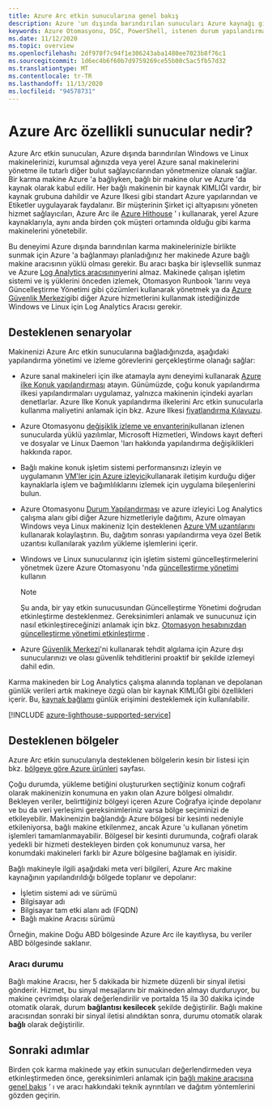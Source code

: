 ```yaml
---
title: Azure Arc etkin sunucularına genel bakış
description: Azure 'un dışında barındırılan sunucuları Azure kaynağı gibi yönetmek için Azure Arc etkin sunucularını nasıl kullanacağınızı öğrenin.
keywords: Azure Otomasyonu, DSC, PowerShell, istenen durum yapılandırması, güncelleştirme yönetimi, değişiklik izleme, envanter, runbook 'lar, Python, grafik, karma
ms.date: 11/12/2020
ms.topic: overview
ms.openlocfilehash: 2df970f7c94f1e306243aba1480ee7023b8f76c1
ms.sourcegitcommit: 1d6ec4b6f60b7d9759269ce55b00c5ac5fb57d32
ms.translationtype: MT
ms.contentlocale: tr-TR
ms.lasthandoff: 11/13/2020
ms.locfileid: "94578731"
---
```

# <a name="what-is-azure-arc-enabled-servers"></a>Azure Arc özellikli sunucular nedir?

Azure Arc etkin sunucuları, Azure dışında barındırılan Windows ve Linux makinelerinizi, kurumsal ağınızda veya yerel Azure sanal makinelerini yönetme ile tutarlı diğer bulut sağlayıcılarından yönetmenize olanak sağlar. Bir karma makine Azure 'a bağlıyken, bağlı bir makine olur ve Azure 'da kaynak olarak kabul edilir. Her bağlı makinenin bir kaynak KIMLIĞI vardır, bir kaynak grubuna dahildir ve Azure Ilkesi gibi standart Azure yapılarından ve Etiketler uygulayarak faydalanır. Bir müşterinin Şirket içi altyapısını yöneten hizmet sağlayıcıları, Azure Arc ile [Azure Hithouse](../../lighthouse/how-to/manage-hybrid-infrastructure-arc.md) ' ı kullanarak, yerel Azure kaynaklarıyla, aynı anda birden çok müşteri ortamında olduğu gibi karma makinelerini yönetebilir.

Bu deneyimi Azure dışında barındırılan karma makinelerinizle birlikte sunmak için Azure 'a bağlanmayı planladığınız her makinede Azure bağlı makine aracısının yüklü olması gerekir. Bu aracı başka bir işlevsellik sunmaz ve Azure [Log Analytics aracısının](../../azure-monitor/platform/log-analytics-agent.md)yerini almaz. Makinede çalışan işletim sistemi ve iş yüklerini önceden izlemek, Otomasyon Runbook 'larını veya Güncelleştirme Yönetimi gibi çözümleri kullanarak yönetmek ya da [Azure Güvenlik Merkezi](../../security-center/security-center-introduction.md)gibi diğer Azure hizmetlerini kullanmak istediğinizde Windows ve Linux için Log Analytics Aracısı gerekir.

## <a name="supported-scenarios"></a>Desteklenen senaryolar

Makinenizi Azure Arc etkin sunucularına bağladığınızda, aşağıdaki yapılandırma yönetimi ve izleme görevlerini gerçekleştirme olanağı sağlar:

- Azure sanal makineleri için ilke atamayla aynı deneyimi kullanarak [Azure ilke Konuk yapılandırması](../../governance/policy/concepts/guest-configuration.md) atayın. Günümüzde, çoğu konuk yapılandırma ilkesi yapılandırmaları uygulamaz, yalnızca makinenin içindeki ayarları denetlarlar. Azure Ilke Konuk yapılandırma ilkelerini Arc etkin sunucularla kullanma maliyetini anlamak için bkz. Azure Ilkesi [fiyatlandırma Kılavuzu](https://azure.microsoft.com/pricing/details/azure-policy/).

- Azure Otomasyonu [değişiklik izleme ve envanterini](../../automation/change-tracking/overview.md)kullanan izlenen sunucularda yüklü yazılımlar, Microsoft Hizmetleri, Windows kayıt defteri ve dosyalar ve Linux Daemon 'ları hakkında yapılandırma değişiklikleri hakkında rapor.

- Bağlı makine konuk işletim sistemi performansınızı izleyin ve uygulamanın [VM'ler için Azure izleyici](../../azure-monitor/insights/vminsights-overview.md)kullanarak iletişim kurduğu diğer kaynaklarla işlem ve bağımlılıklarını izlemek için uygulama bileşenlerini bulun.

- Azure Otomasyonu [Durum Yapılandırması](../../automation/automation-dsc-overview.md) ve azure izleyici Log Analytics çalışma alanı gibi diğer Azure hizmetleriyle dağıtımı, Azure olmayan Windows veya Linux makineniz Için desteklenen [Azure VM uzantılarını](manage-vm-extensions.md) kullanarak kolaylaştırın. Bu, dağıtım sonrası yapılandırma veya özel Betik uzantısı kullanılarak yazılım yükleme işlemlerini içerir.

- Windows ve Linux sunucularınız için işletim sistemi güncelleştirmelerini yönetmek üzere Azure Otomasyonu 'nda [güncelleştirme yönetimi](../../automation/update-management/update-mgmt-overview.md) kullanın

    > [!NOTE]
    > Şu anda, bir yay etkin sunucusundan Güncelleştirme Yönetimi doğrudan etkinleştirme desteklenmez. Gereksinimleri anlamak ve sunucunuz için nasıl etkinleştireceğinizi anlamak için bkz. [Otomasyon hesabınızdan güncelleştirme yönetimi etkinleştirme](../../automation/update-management/enable-from-automation-account.md) .

- Azure [Güvenlik Merkezi](../../security-center/security-center-introduction.md)'ni kullanarak tehdit algılama için Azure dışı sunucularınızı ve olası güvenlik tehditlerini proaktif bir şekilde izlemeyi dahil edin.

Karma makineden bir Log Analytics çalışma alanında toplanan ve depolanan günlük verileri artık makineye özgü olan bir kaynak KIMLIĞI gibi özellikleri içerir. Bu, [kaynak bağlamı](../../azure-monitor/platform/design-logs-deployment.md#access-mode) günlük erişimini desteklemek için kullanılabilir.

[!INCLUDE [azure-lighthouse-supported-service](../../../includes/azure-lighthouse-supported-service.md)]

## <a name="supported-regions"></a>Desteklenen bölgeler

Azure Arc etkin sunucularıyla desteklenen bölgelerin kesin bir listesi için bkz. [bölgeye göre Azure ürünleri](https://azure.microsoft.com/global-infrastructure/services/?products=azure-arc) sayfası.

Çoğu durumda, yükleme betiğini oluştururken seçtiğiniz konum coğrafi olarak makinenizin konumuna en yakın olan Azure bölgesi olmalıdır. Bekleyen veriler, belirttiğiniz bölgeyi içeren Azure Coğrafya içinde depolanır ve bu da veri yerleşimi gereksinimleriniz varsa bölge seçiminizi de etkileyebilir. Makinenizin bağlandığı Azure bölgesi bir kesinti nedeniyle etkileniyorsa, bağlı makine etkilenmez, ancak Azure 'u kullanan yönetim işlemleri tamamlanmayabilir. Bölgesel bir kesinti durumunda, coğrafi olarak yedekli bir hizmeti destekleyen birden çok konumunuz varsa, her konumdaki makineleri farklı bir Azure bölgesine bağlamak en iyisidir.

Bağlı makineyle ilgili aşağıdaki meta veri bilgileri, Azure Arc makine kaynağının yapılandırıldığı bölgede toplanır ve depolanır:

- İşletim sistemi adı ve sürümü
- Bilgisayar adı
- Bilgisayar tam etki alanı adı (FQDN)
- Bağlı makine Aracısı sürümü

Örneğin, makine Doğu ABD bölgesinde Azure Arc ile kayıtlıysa, bu veriler ABD bölgesinde saklanır.

### <a name="agent-status"></a>Aracı durumu

Bağlı makine Aracısı, her 5 dakikada bir hizmete düzenli bir sinyal iletisi gönderir. Hizmet, bu sinyal mesajlarını bir makineden almayı durduruyor, bu makine çevrimdışı olarak değerlendirilir ve portalda 15 ila 30 dakika içinde otomatik olarak, durum **bağlantısı kesilecek** şekilde değiştirilir. Bağlı makine aracısından sonraki bir sinyal iletisi alındıktan sonra, durumu otomatik olarak **bağlı** olarak değiştirilir.

## <a name="next-steps"></a>Sonraki adımlar

Birden çok karma makinede yay etkin sunucuları değerlendirmeden veya etkinleştirmeden önce, gereksinimleri anlamak için [bağlı makine aracısına genel bakış](agent-overview.md) ' ı ve aracı hakkındaki teknik ayrıntıları ve dağıtım yöntemlerini gözden geçirin.